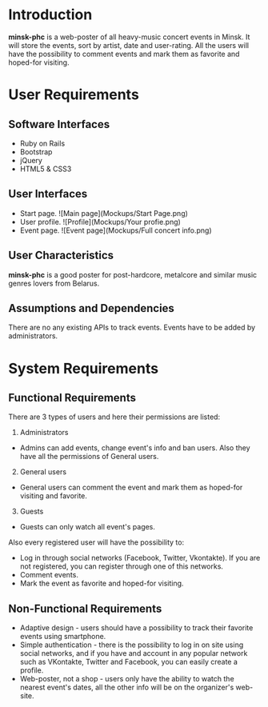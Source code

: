 # Introduction
**minsk-phc** is a web-poster of all heavy-music concert events in Minsk. It will store the events, sort by artist, date and user-rating. All the users will have the possibility to comment events and mark them as favorite and hoped-for visiting.
# User Requirements
## Software Interfaces
* Ruby on Rails
* Bootstrap
* jQuery
* HTML5 & CSS3

## User Interfaces
* Start page.
![Main page](Mockups/Start Page.png)
* User profile.
![Profile](Mockups/Your profie.png)
* Event page.
![Event page](Mockups/Full concert info.png)

## User Characteristics
**minsk-phc** is a good poster for post-hardcore, metalcore and similar music genres lovers from Belarus. 
  
## Assumptions and Dependencies
There are no any existing APIs to track events. Events have to be added by administrators.

# System Requirements
## Functional Requirements
There are 3 types of users and here their permissions are listed:

1. Administrators
  * Admins can add events, change event's info and ban users. Also they have all the permissions of General users.
2. General users
  * General users can comment the event and mark them as hoped-for visiting and favorite.
3. Guests
  * Guests can only watch all event's pages.
  
Also every registered user will have the possibility to:
* Log in through social networks (Facebook, Twitter, Vkontakte). If you are not registered, you can register through one of this networks.
* Comment events.
* Mark the event as favorite and hoped-for visiting.

## Non-Functional Requirements
* Adaptive design - users should have a possibility to track their favorite events using smartphone.
* Simple authentication - there is the possibility to log in on site using social networks, and if you have and account in any popular network such as VKontakte, Twitter and Facebook, you can easily create a profile.
* Web-poster, not a shop - users only have the ability to watch the nearest event's dates, all the other info will be on the organizer's web-site.
